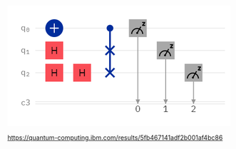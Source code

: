 <img src="circuit-khmqfmvs.png"/>

https://quantum-computing.ibm.com/results/5fb467141adf2b001af4bc86
